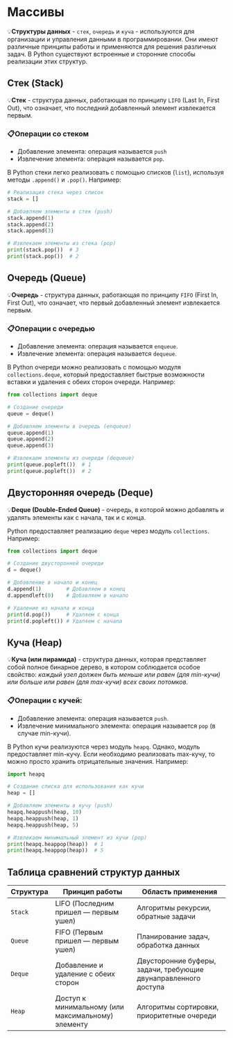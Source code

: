 # Массивы

💡**Структуры данных** - `стек`, `очередь` и `куча` - используются для организации и управления данными в программировании. 
Они имеют различные принципы работы и применяются для решения различных задач. В Python существуют встроенные и сторонние способы реализации этих структур.

## Стек (Stack)
💡**Стек** - структура данных, работающая по принципу `LIFO` (Last In, First Out), что означает, что последний добавленный элемент извлекается первым.

### 📋Операции со стеком
  - Добавление элемента: операция называется `push`
  - Извлечение элемента: операция называется `pop`.

В Python стеки легко реализовать с помощью списков (`list`), используя методы `.append()` и `.pop()`. Например:
```python
# Реализация стека через список
stack = []

# Добавляем элементы в стек (push)
stack.append(1)
stack.append(2)
stack.append(3)

# Извлекаем элементы из стека (pop)
print(stack.pop())  # 3
print(stack.pop())  # 2
```

## Очередь (Queue)
💡**Очередь** - структура данных, работающая по принципу `FIFO` (First In, First Out), что означает, что первый добавленный элемент извлекается первым.

### 📋Операции с очередью
  - Добавление элемента: операция называется `enqueue`.
  - Извлечение элемента: операция называется `dequeue`.

В Python очереди можно реализовать с помощью модуля `collections.deque`, который предоставляет быстрые возможности вставки и удаления с обеих сторон очереди. Например:
```python
from collections import deque

# Создание очереди
queue = deque()

# Добавляем элементы в очередь (enqueue)
queue.append(1)
queue.append(2)
queue.append(3)

# Извлекаем элементы из очереди (dequeue)
print(queue.popleft())  # 1
print(queue.popleft())  # 2
```

## Двусторонняя очередь (Deque)
💡**Deque (Double-Ended Queue)** - очередь, в которой можно добавлять и удалять элементы как с начала, так и с конца. 

Python предоставляет реализацию `deque` через модуль `collections`. Например:
```python
from collections import deque

# Создание двусторонней очереди
d = deque()

# Добавление в начало и конец
d.append(1)        # Добавляем в конец
d.appendleft(0)    # Добавляем в начало

# Удаление из начала и конца
print(d.pop())     # Удаляем с конца
print(d.popleft()) # Удаляем с начала
```

## Куча (Heap)
💡**Куча (или пирамида)** - структура данных, которая представляет собой полное бинарное дерево, в котором соблюдается особое свойство: *каждый узел должен быть меньше или равен (для min-кучи) или больше или равен (для max-кучи) всех своих потомков*. 

### 📋Операции с кучей:
  - Добавление элемента: операция называется `push`.
  - Извлечение минимального элемента: операция называется `pop` (в случае min-кучи).
    
В Python кучи реализуются через модуль `heapq`. Однако, модуль предоставляет min-кучу. Если необходимо реализовать max-кучу, то можно просто хранить отрицательные значения. Например: 
```python
import heapq

# Создание списка для использования как кучи
heap = []

# Добавляем элементы в кучу (push)
heapq.heappush(heap, 10)
heapq.heappush(heap, 1)
heapq.heappush(heap, 5)

# Извлекаем минимальный элемент из кучи (pop)
print(heapq.heappop(heap))  # 1
print(heapq.heappop(heap))  # 5
```

## Таблица сравнений структур данных
| Структура | Принцип работы | Область применения |
|-----------|----------------|--------------------|
| `Stack` | LIFO (Последним пришел — первым ушел) | Алгоритмы рекурсии, обратные задачи | 
| `Queue` | FIFO (Первым пришел — первым ушел)    | Планирование задач, обработка данных|
| `Deque` | Добавление и удаление с обеих сторон  | Двусторонние буферы, задачи, требующие двунаправленного доступа |
| `Heap`  | Доступ к минимальному (или максимальному) элементу | Алгоритмы сортировки, приоритетные очереди         |

